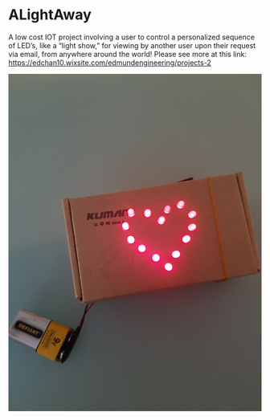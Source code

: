 # ALightAway
A low cost IOT project involving a user to control a personalized sequence of LED’s, like a “light show,” for viewing by another user upon their request via email, from anywhere around the world! 
Please see more at this link: https://edchan10.wixsite.com/edmundengineering/projects-2

![picture](https://github.com/MisterEddie/ALightAway/blob/master/20180906_192006.jpg)
